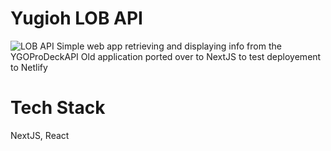 # Yugioh LOB API
![LOB API](https://github.com/Carstal/YGO-API-NextJS/assets/43147122/8b390ed4-3381-41a3-832f-ed67b3833941)
Simple web app retrieving and displaying info from the YGOProDeckAPI
Old application ported over to NextJS to test deployement to Netlify
# Tech Stack
NextJS, React
